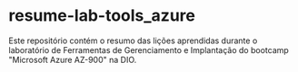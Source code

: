 # resume-lab-tools_azure
Este repositório contém o resumo das lições aprendidas durante o laboratório de Ferramentas de Gerenciamento e Implantação do bootcamp "Microsoft Azure AZ-900" na DIO.
